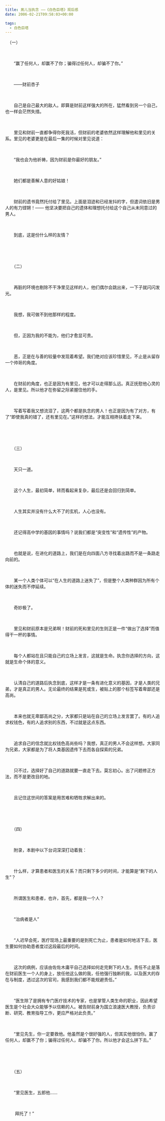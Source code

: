 ```yaml
---
title: 男儿当执念 ——《白色巨塔》观后感
date: 2006-02-21T09:58:03+00:00

tags:
  - 白色巨塔
---
```

　（一）
  
　　
  
　　“赢了任何人，却赢不了你；骗得过任何人，却骗不了你。”
  
　　
  
　　——财前杏子
  
　　
  
　　自己是自己最大的敌人。即算是财前这样强大的所在，猛然看到另一个自己，也一样会茫然失措。
  
　　
  
　　里见和财前一直都争得你死我活，但财前的老婆依然这样理解他和里见的关系。里见的老婆更是在最后一集的时候对里见说道：
  
　　
  
　　“我也会为他祈祷，因为财前是你最好的朋友。”
  
　　
  
　　她们都是善解人意的好姑娘！
  
　　
  
　　财前的遗书竟然托付给了里见。上面是泪迹和已经发抖的字，但遣词依旧是男人的有力铿锵！—— 他坚决要把自己的遗体和理想托付给这个自己从未同意过的男人。
  
　　
  
　　到底，这是份什么样的友情？
  
　　
  
　　
  
　　（二）
  
　　
  
　　再脏的环境也剔除不干净里见这样的人，他们偶尔会跳出来，一下子就闪闪发光。
  
　　
  
　　我想，我可做不到他那样的程度。
  
　　
  
　　但，正因为我的不能为，他们才愈显可贵。
  
　　
  
　　恶，正是在与善的较量中发现着希望。我们绝对应该珍惜里见，不止是从留存一个帅哥的角度。
  
　　
  
　　在财前的角度，也正是因为有里见，他才可以走得那么远。真正抚慰他心灵的人，是里见。所以他才在弥留之际紧握住他的手。
  
　　
  
　　写着写着我又想流泪了，这两个都是执念的男人！也正是因为有了对方，有了“即使我真的错了，还有里见在。”这样的想法，才能互相搀扶着走下来。
  
　　
  
　　
  
　　（三）
  
　　
  
　　天只一道。
  
　　
  
　　这个人生，最初简单，转而看起来复杂，最后还是会回归到简单。
  
　　
  
　　人生其实并没有什么大不了的玄机，人心也没有。
  
　　
  
　　还记得高中学的基因的事情吗？说我们都是“突变性”和“遗传性”的产物。
  
　　
  
　　也就是说，在进化的道路上，我们是在向四面八方寻找着出路而不是一条路走向前的。
  
　　
  
　　某一个人类个体可以“在人生的道路上迷失了”，但是整个人类种群因为所有个体的迷失而不停延续。
  
　　
  
　　奇妙极了。
  
　　
  
　　里见和财前原本是兄弟啊！财前的死和里见的生则正是一件“做出了选择”而值得干一杯的事情。
  
　　
  
　　每个人都站在且只能自己的立场上发言，这就是生命。执念你选择的方向，这就是生命个体的意义。
  
　　
  
　　认清自己的道路后执念到底，这样才是一条有进化意义的基因，才是人类的兄弟，才是真正的男人。无论最终的结果是死或生，被贴上的那个标签写着卑鄙还是高尚。
  
　　
  
　　本来也就无卑鄙高尚之分，大家都只是站在自己的立场上发言罢了。有的人追求权钱色，有的人追求别的东西，不过就是这点东西。
  
　　
  
　　追求自己的信念就比权钱色高尚些吗？我想，真正的男人不会这样想。大家同为兄弟，大家都是为了将人类基因遗传下去而各自探索的兄弟。
  
　　
  
　　只不过，选择好了自己的道路就要一直走下去。莫忘初心。出了问题修正方法，而不是更改目的地。
  
　　
  
　　且记住这世间的答案是用苦难和牺牲求解出来的。
  
　　
  
　　
  
　　（四）
  
　　
  
　　附录，本剧中以下台词深深打动着我：
  
　　
  
　　什么样，才算患者和医生的关系？而只剩下多少的时间，才能算是“剩下的人生”？
  
　　
  
　　所谓医生和患者，也许，首先，都是我一个人？
  
　　
  
　　“治病者是人”
  
　　
  
　　“人迟早会死，医疗现场上最重要的是到死亡为止，患者是如何地活下去，医生要如何协助患者度过这段最后的时间。
  
　　
  
　　这次的病例，应该由佐佐木庸平自己选择如何走完剩下的人生。责任不止是落在财前医生一个人的身上，放任他这么做的我，任他强行独断的我，以及医大的存在与制度，透过这次的官司，我感到我们都不能规避责任。”
  
　　
  
　　“医生除了是拥有专门医疗技术的专家，也是掌管人类生命的职业，因此希望医生是个社会大众能够予以信赖的人。被告财前身为国立浪速医大教授，负责诊断、研究、教育指导工作，更应严格对此负责。”
  
　　
  
　　“里见先生，你一定要救他。他虽然是个很好强的人，但其实他很怕你。赢了任何人，却赢不了你；骗得过任何人，却骗不了你。所以他才会这么拼下去。”
  
　　
  
　　
  
　　（五）
  
　　
  
　　“里见医生，五郎他……
  
　　
  
　　 拜托了！”
